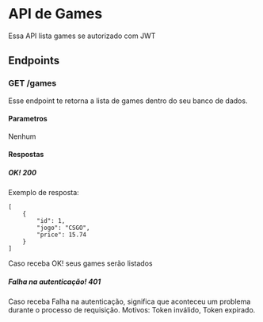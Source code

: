 # API de Games
Essa API lista games se autorizado com JWT
## Endpoints
### GET /games
Esse endpoint te retorna a lista de games dentro do seu banco de dados.
#### Parametros
Nenhum
#### Respostas
##### OK! 200
Exemplo de resposta:
```
[
    {
        "id": 1,
        "jogo": "CSGO",
        "price": 15.74
    }
]
```
Caso receba OK! seus games serão listados
##### Falha na autenticação! 401
Caso receba Falha na autenticação, significa que aconteceu um problema durante o processo de requisição. Motivos: Token inválido, Token expirado.
